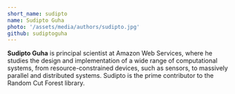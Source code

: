 ```yaml
---
short_name: sudipto
name: Sudipto Guha
photo: '/assets/media/authors/sudipto.jpg'
github: sudiptoguha
---
```

**Sudipto Guha** is principal scientist at Amazon Web Services, where he studies the design and implementation of a wide range of computational systems, from resource-constrained devices, such as sensors, to massively parallel and distributed systems. Sudipto is the prime contributor to the Random Cut Forest library.